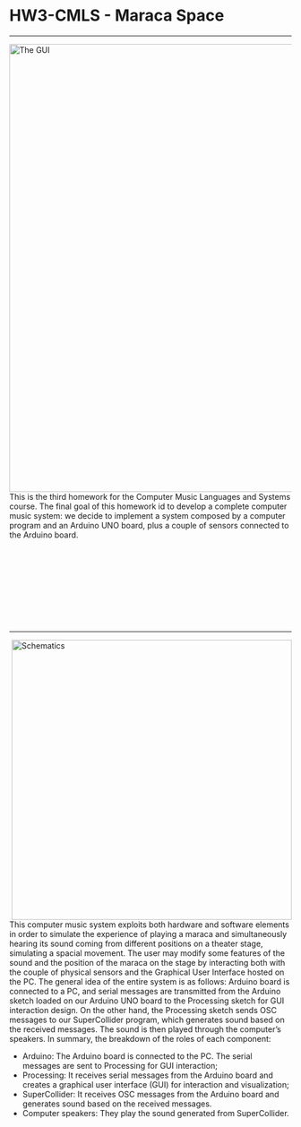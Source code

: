 # HW3-CMLS - Maraca Space

<hr>

<img align="left" src="https://github.com/andre3pazo/HW3-CMLS/assets/89461273/15447dbe-e8c2-4650-9227-208e279d383d" alt="The GUI" width="800" height="whatever">

This is the third homework for the Computer Music Languages and Systems
course. The final goal of this homework id to develop a complete computer music system: we
decide to implement a system composed by a computer program and an Arduino UNO board,
plus a couple of sensors connected to the Arduino board.

<br />
<br />
<br />
<br />
<br />
<br />
<br />
<br />

<hr>

<img align="right" src="https://github.com/andre3pazo/HW3-CMLS/assets/89461273/86f871e1-edb6-458a-88bf-b1c4b8c0adee" alt="Schematics" width="500" height="whatever">

This computer music system exploits both hardware and software elements in order to simulate the
experience of playing a maraca and simultaneously hearing its sound coming from different positions
on a theater stage, simulating a spacial movement.
The user may modify some features of the sound and the position of the maraca on the stage by
interacting both with the couple of physical sensors and the Graphical User Interface hosted on the
PC.
The general idea of the entire system is as follows: Arduino board is connected to a PC, and
serial messages are transmitted from the Arduino sketch loaded on our Arduino UNO board to the
Processing sketch for GUI interaction design. On the other hand, the Processing sketch sends OSC
messages to our SuperCollider program, which generates sound based on the received messages. The
sound is then played through the computer’s speakers.
In summary, the breakdown of the roles of each component:
* Arduino: The Arduino board is connected to the PC. The serial messages are sent to Processing
for GUI interaction;
* Processing: It receives serial messages from the Arduino board and creates a graphical user
interface (GUI) for interaction and visualization;
* SuperCollider: It receives OSC messages from the Arduino board and generates sound based on
the received messages.
* Computer speakers: They play the sound generated from SuperCollider.

